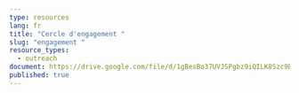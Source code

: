 ```yaml
---
type: resources
lang: fr
title: "Cercle d'engagement "
slug: "engagement "
resource_types:
  - outreach
document: https://drive.google.com/file/d/1gBesBo37UVJSPgbz9iQILK8Szc9BXnrI/view?usp=sharing
published: true
---
```

